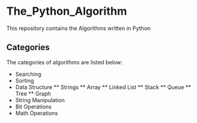 # The_Python_Algorithm
This repository contains the Algorithms written in Python

## Categories
The categories of algorithms are listed below:
* Searching
* Sorting
* Data Structure
** Strings
** Array
** Linked List
** Stack
** Queue
** Tree
** Graph
* String Manipulation
* Bit Operations
* Math Operations
